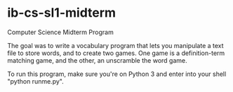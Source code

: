 # ib-cs-sl1-midterm
Computer Science Midterm Program


The goal was to write a vocabulary program that lets you manipulate a text file to store words, and to create two games. One game is a definition-term matching game, and the other, an unscramble the word game.

To run this program, make sure you're on Python 3 and enter into your shell "python runme.py".